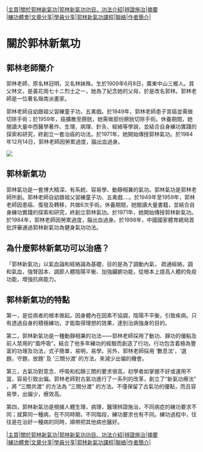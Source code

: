 |[主頁](/README.md)|[關於郭林新氣功](/a1.md)|[郭林新氣功功目、功法介紹](/a2.md)|[辨證施治](/a3.md)|[摘要](/a4.md)  
|[練功體會](/a5.md)|[文章分享](/a6.md)|[學員分享](/a7.md)|[郭林新氣功課程](/a8.md)|[聯絡](/a9.md)|[作者簡介](/a10.md)|  


# 關於郭林新氣功  

## 郭林老師簡介  

郭林老師，原名林冠明，又名林妹殊。生於1909年6月8日，廣東中山三鄉人。其父林文，是黃花崗七十ニ烈士之一，她為了紀念她的父母，於是改名郭林。郭林老師是一位著名嶺南派畫家。  

郭林老師自幼跟祖父習練童子功，五禽戲。於1949年，郭林老師患子宮癌並需做切除手術；於1959年，癌擴散至膀胱，她需做部份膀胱切除手術。休養期間，她閱讀大量中西醫學著作、生理、病理、針灸、經絡等學說，並結合自身練功實踐的探索和研究，終創立一套治癌的功法。於1971年，她開始傳授郭林氣功。於1984年12月14日，郭林老師因勞累過度，腦出血過身。  

![](https://raw.githubusercontent.com/guolinqigong/image/master/a5.jpg)

## 郭林新氣功

郭林氣功是一套博大精深、有系統、容易學、動靜相兼的氣功。郭林氣功是郭林老師所創。郭林老師自幼跟祖父習練童子功、五禽戲....。於1949年至1959年，郭林老師因患癌、復發及轉移，共做6次手術。休養期間，她閱讀大量書籍，並結合自身練功實踐的探索和研究，終創立郭林氣功。於1971年，她開始傳授郭林新氣功。於1984年，郭林老師因勞累過度，腦出血過身。於1998年，中國國家體育總局首批評審通過郭林新氣功為健身氣功功法。  

## 為什麼郭林新氣功可以治癌？

「郭林新氣功」以氣血論和經絡論為基礎，目的是為了調動內氣， 疏通經絡，調和氣血，強腎固本、調節人體陰陽平衡、加強臟腑功能，從根本上提高人體的免疫功能，增強抗病能力。  

## 郭林新氣功的特點

第一，是從病者的根本做起。因身體內在因素不協調，陰陽不平衡，引致疾病。只有透過自身的積極練功，才能取得理想的效果，達到治病強身的目的。  

第二，郭林新氣功是一種動靜相兼的功法——郭林老師採用了動功、靜功的優點及前人禁用的“風呼吸”，結合了他多年練功的經驗而創造了行功。行功包含着極為豐富的功理及功法，式子簡單，易明，易學。另外，郭林老師採用 ‘數息法’，‘選題，守題，放題’ 及 ‘三關分渡’ 的方法，來減少出偏的機會。   

第三，古氣功對意念、呼吸和松靜三關的要求很高，初學者如掌握不好或運用不當，容易引致出偏。郭林老師對古氣功進行了一系列的改革，創立了“新氣功療法” ，將 “三關共渡” 的方法為 “三關分渡” 的方法。不僅保留了古氣功的優點，而且容易學，出偏少，療效高。   

第四，郭林新氣功是根據人體生理，病理，醫理辨證施治，不同病症的練功要求不同；就算同一種病，在不同時期，不同階段，練功要求也有不同。練功過程中，往往是在治好一種病的同時，順帶把其他病也醫好。  

|[主頁](/README.md)|[關於郭林新氣功](/a1.md)|[郭林新氣功功目、功法介紹](/a2.md)|[辨證施治](/a3.md)|[摘要](/a4.md)  
|[練功體會](/a5.md)|[文章分享](/a6.md)|[學員分享](/a7.md)|[郭林新氣功課程](/a8.md)|[聯絡](/a9.md)|[作者簡介](/a10.md)|  


